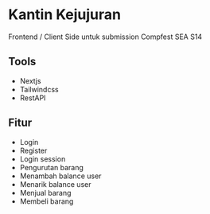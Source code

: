 # Kantin Kejujuran

Frontend / Client Side untuk submission Compfest SEA S14

## Tools

- Nextjs
- Tailwindcss
- RestAPI

## Fitur

- Login
- Register
- Login session
- Pengurutan barang
- Menambah balance user
- Menarik balance user
- Menjual barang
- Membeli barang
